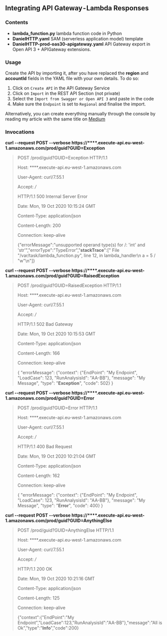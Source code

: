 ## Integrating API Gateway - Lambda Responses
### Contents
- **lambda_function.py** lambda function code in Python
- **DanielHTTP.yaml** SAM (serverless application model) template
- **DanielHTTP-prod-oas30-apigateway.yaml** API Gateway export in Open API 3 + APIGateway extensions.
### Usage
Create the API by importing it, after you have replaced the **region** and **accountId** fields in the YAML file with your own details. To do so:
1. Click on `Create API` in the API Gateway Service
2. Click on `Import` in the REST API Section (not private)
3. Select the `Import from Swagger or Open API 3` and paste in the code
4. Make sure the `Endpoint` is set to `Regional` and finalise the import.

Alternatively, you can create everything manually through the console by reading my article with the same title on [Medium](https://medium.com/@daniel.ilie0)

### Invocations

**curl --request POST --verbose https://****.execute-api.eu-west-1.amazonaws.com/prod/guid?GUID=Exception**
> POST /prod/guid?GUID=Exception HTTP/1.1
>
> Host: ****.execute-api.eu-west-1.amazonaws.com
>
> User-Agent: curl/7.55.1
>
> Accept: */*
>
> HTTP/1.1 500 Internal Server Error
>
> Date: Mon, 19 Oct 2020 10:15:24 GMT
>
> Content-Type: application/json
>
> Content-Length: 200
>
> Connection: keep-alive
>
>{"errorMessage":"unsupported operand type(s) for /: 'int' and 'str'","errorType":"TypeError","**stackTrace**":["  File \"/var/task/lambda_function.py\", line 12, in lambda_handler\n    a = 5 / \"w\"\n"]}

**curl --request POST --verbose https://****.execute-api.eu-west-1.amazonaws.com/prod/guid?GUID=RaisedException**
> POST /prod/guid?GUID=RaisedException HTTP/1.1
>
> Host: ****.execute-api.eu-west-1.amazonaws.com
>
> User-Agent: curl/7.55.1
>
> Accept: */*
>
> HTTP/1.1 502 Bad Gateway
>
> Date: Mon, 19 Oct 2020 10:15:53 GMT
>
> Content-Type: application/json
>
> Content-Length: 166
>
> Connection: keep-alive
>
>{
    "errorMessage": {"context": {"EndPoint": "My Endpoint", "LoadCase": 123, "RunAnalysisId": "AA-BB"}, "message": "My Message", "type": "**Exception**", "code": 502}
}

**curl --request POST --verbose https://****.execute-api.eu-west-1.amazonaws.com/prod/guid?GUID=Error**
> POST /prod/guid?GUID=Error HTTP/1.1
>
> Host: ****.execute-api.eu-west-1.amazonaws.com
>
> User-Agent: curl/7.55.1
>
> Accept: */*
>
> HTTP/1.1 400 Bad Request
>
> Date: Mon, 19 Oct 2020 10:21:04 GMT
>
> Content-Type: application/json
>
> Content-Length: 162
>
> Connection: keep-alive
>
>{
    "errorMessage": {"context": {"EndPoint": "My Endpoint", "LoadCase": 123, "RunAnalysisId": "AA-BB"}, "message": "My Message", "type": "**Error**", "code": 400}
}

**curl --request POST --verbose https://****.execute-api.eu-west-1.amazonaws.com/prod/guid?GUID=AnythingElse**
> POST /prod/guid?GUID=AnythingElse HTTP/1.1
>
> Host: ****.execute-api.eu-west-1.amazonaws.com
>
> User-Agent: curl/7.55.1
>
> Accept: */*
>
> HTTP/1.1 200 OK
>
> Date: Mon, 19 Oct 2020 10:21:16 GMT
>
> Content-Type: application/json
>
> Content-Length: 125
>
> Connection: keep-alive
>
>{"context":{"EndPoint":"My Endpoint","LoadCase":123,"RunAnalysisId":"AA-BB"},"message":"All is Ok","type":"**Info**","code":200}

